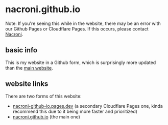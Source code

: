 # nacroni.github.io
Note: If you're seeing this while in the website, there may be an error with our Github Pages or Cloudflare Pages. If this occurs, please contact [Nacroni](mailto:thespokenone209@hotmail.com).

## basic info
This is my website in a Github form, which is surprisingly more updated than the [main website](https://nacroni.epizy.com).

## website links
There are two forms of this website:
* [nacroni-github-io.pages.dev](https://nacroni-github-io.pages.dev) (a secondary Cloudflare Pages one, kinda recommend this due to it being more faster and prioritized)
* [nacroni.github.io](https://nacroni.github.io) (the main one)
